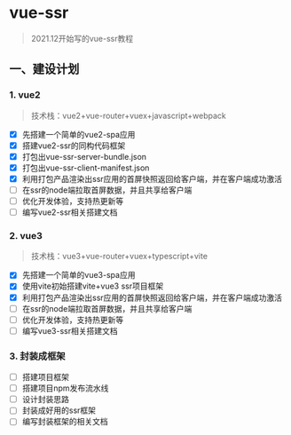 # vue-ssr

> 2021.12开始写的vue-ssr教程

## 一、建设计划

### 1. vue2

> 技术栈：vue2+vue-router+vuex+javascript+webpack 

- [x] 先搭建一个简单的vue2-spa应用
- [x] 搭建vue2-ssr的同构代码框架
- [x] 打包出vue-ssr-server-bundle.json
- [x] 打包出vue-ssr-client-manifest.json
- [x] 利用打包产品渲染出ssr应用的首屏快照返回给客户端，并在客户端成功激活
- [ ] 在ssr的node端拉取首屏数据，并且共享给客户端
- [ ] 优化开发体验，支持热更新等
- [ ] 编写vue2-ssr相关搭建文档
### 2. vue3

> 技术栈：vue3+vue-router+vuex+typescript+vite 

- [x] 先搭建一个简单的vue3-spa应用
- [x] 使用vite初始搭建vite+vue3 ssr项目框架
- [x] 利用打包产品渲染出ssr应用的首屏快照返回给客户端，并在客户端成功激活
- [ ] 在ssr的node端拉取首屏数据，并且共享给客户端
- [ ] 优化开发体验，支持热更新等
- [ ] 编写vue3-ssr相关搭建文档

### 3. 封装成框架

- [ ] 搭建项目框架
- [ ] 搭建项目npm发布流水线
- [ ] 设计封装思路
- [ ] 封装成好用的ssr框架
- [ ] 编写封装框架的相关文档